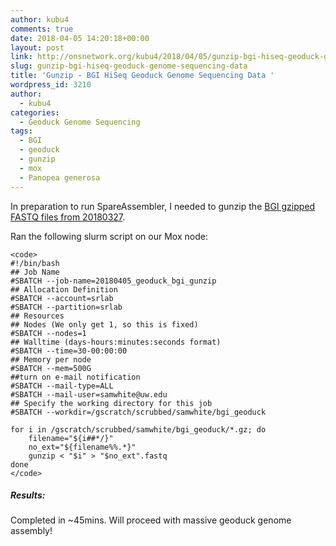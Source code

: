 ```yaml
---
author: kubu4
comments: true
date: 2018-04-05 14:20:18+00:00
layout: post
link: http://onsnetwork.org/kubu4/2018/04/05/gunzip-bgi-hiseq-geoduck-genome-sequencing-data/
slug: gunzip-bgi-hiseq-geoduck-genome-sequencing-data
title: 'Gunzip - BGI HiSeq Geoduck Genome Sequencing Data '
wordpress_id: 3210
author:
  - kubu4
categories:
  - Geoduck Genome Sequencing
tags:
  - BGI
  - geoduck
  - gunzip
  - mox
  - Panopea generosa
---
```


In preparation to run SpareAssembler, I needed to gunzip the [BGI gzipped FASTQ files from 20180327](http://onsnetwork.org/kubu4/2018/03/27/fastqcmultiqc-bgi-geoduck-genome-sequencing-data/).

Ran the following slurm script on our Mox node:


    
    <code>
    #!/bin/bash
    ## Job Name
    #SBATCH --job-name=20180405_geoduck_bgi_gunzip
    ## Allocation Definition
    #SBATCH --account=srlab
    #SBATCH --partition=srlab
    ## Resources
    ## Nodes (We only get 1, so this is fixed)
    #SBATCH --nodes=1
    ## Walltime (days-hours:minutes:seconds format)
    #SBATCH --time=30-00:00:00
    ## Memory per node
    #SBATCH --mem=500G
    ##turn on e-mail notification
    #SBATCH --mail-type=ALL
    #SBATCH --mail-user=samwhite@uw.edu
    ## Specify the working directory for this job
    #SBATCH --workdir=/gscratch/scrubbed/samwhite/bgi_geoduck
    
    for i in /gscratch/scrubbed/samwhite/bgi_geoduck/*.gz; do
        filename="${i##*/}"
        no_ext="${filename%%.*}"
        gunzip < "$i" > "$no_ext".fastq
    done
    </code>





##### Results:



Completed in ~45mins. Will proceed with massive geoduck genome assembly!
